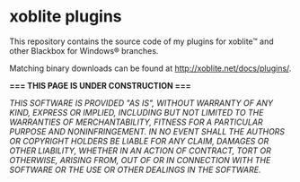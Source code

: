 # xoblite plugins
This repository contains the source code of my plugins for xoblite™ and other Blackbox for Windows® branches.

Matching binary downloads can be found at http://xoblite.net/docs/plugins/.

**=== THIS PAGE IS UNDER CONSTRUCTION ===**

*THIS SOFTWARE IS PROVIDED "AS IS", WITHOUT WARRANTY OF ANY KIND, EXPRESS OR IMPLIED, INCLUDING BUT NOT LIMITED TO THE WARRANTIES OF MERCHANTABILITY, FITNESS FOR A PARTICULAR PURPOSE AND NONINFRINGEMENT. IN NO EVENT SHALL THE AUTHORS OR COPYRIGHT HOLDERS BE LIABLE FOR ANY CLAIM, DAMAGES OR OTHER LIABILITY, WHETHER IN AN ACTION OF CONTRACT, TORT OR OTHERWISE, ARISING FROM, OUT OF OR IN CONNECTION WITH THE SOFTWARE OR THE USE OR OTHER DEALINGS IN THE SOFTWARE.*
